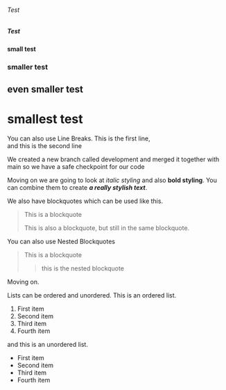 
<h6>Test</h6>
<h5>Test</h5>

<h4>small test</h4>
<h3>smaller test</h3>
<h2>even smaller test</h2>
<h1>smallest test</h1>

<p>You can also use Line Breaks. This is the first line,<br>
and this is the second line</p

We created a new branch called development and merged it together with main so 
we have a safe checkpoint for our code

Moving on we are going to look at <em>italic styling</em> and also <strong>bold styling</strong>.
You can combine them to create <em><strong>a really stylish text</strong></em>.


We also have blockquotes which can be used like this.
>This is a blockquote
>
>This is also a blockquote, but still in the same blockquote.

You can also use Nested Blockquotes

>This is a blockquote
>
>>this is the nested blockquote

Moving on.

Lists can be ordered and unordered.
This is an ordered list.

<ol>
<li>First item</li>
<li>Second item</li>
<li>Third item</li>
<li>Fourth item</li>
</ol>

and this is an unordered list.
<ul>
<li>First item</li>
<li>Second item</li>
<li>Third item</li>
<li>Fourth item</li>
</ul>


